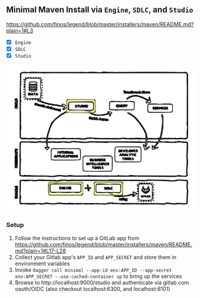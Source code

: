 ## Minimal Maven Install via `Engine`, `SDLC`, and `Studio`
https://github.com/finos/legend/blob/master/installers/maven/README.md?plain=1#L3
- [X] `Engine`
- [X] `SDLC`
- [X] `Studio`

<img src="legend_arch.svg" width="600" />

### Setup
1. Follow the instructions to set up a GitLab app from https://github.com/finos/legend/blob/master/installers/maven/README.md?plain=1#L17-L28
2. Collect your Gitlab app's `APP_ID` and `APP_SECRET` and store them in environment variables
3. Invoke `dagger call minimal --app-id env:APP_ID --app-secret env:APP_SECRET --use-cached-container up` to bring up the services 
4. Browse to http://localhost:9000/studio and authenticate via gitlab.com oauth/OIDC (also checkout localhost:6300, and localhost:6101)

